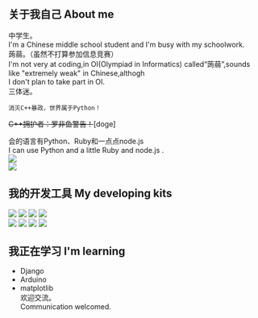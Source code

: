 ## 关于我自己 About me
中学生。  <br>
I'm a Chinese middle school student and I'm busy with my schoolwork. <br>
蒟蒻。（虽然不打算参加信息竞赛） <br>
I'm not very at coding,in OI(Olympiad in Informatics) called“蒟蒻”,sounds like "extremely weak" in Chinese,althogh  
I don't plan to take part in OI.  <br>
三体迷。  
```
消灭C++暴政，世界属于Python！
```
~~C++拥护者：罗非鱼警告！~~[doge]    

会的语言有Python、Ruby和一点点node.js <br> 
 I can use Python and a little Ruby and node.js .  
![](https://github-readme-stats.vercel.app/api/top-langs/?username=budawu&layout=compact&theme=nightowl)  
![](https://github-readme-stats.vercel.app/api?username=budawu&theme=nightowl&show_icons=true&count_private=true)  
## 我的开发工具 My developing kits
![](https://img.shields.io/badge/Python-blue?style=for-the-badge&logo=python&logoColor=white) 
![](https://img.shields.io/badge/django-darkgreen?style=for-the-badge&logo=django&logoColor=white)
![](https://img.shields.io/badge/pycharm-yellow?style=for-the-badge&logo=pycharm&logoColor=white)
![](https://img.shields.io/badge/Visual_Studio_Code-0078D4?style=for-the-badge&logo=visual%20studio%20code&logoColor=white) <br>
![](https://img.shields.io/badge/jupyter-orange?style=for-the-badge&logo=jupyter&logoColor=white) 
![](https://img.shields.io/badge/manjaro-green?style=for-the-badge&logo=manjaro&logoColor=white) 
![](https://img.shields.io/badge/windows-white?style=for-the-badge&logo=windows&logoColor=blue) 
![](https://img.shields.io/badge/arduino-0af4cd?style=for-the-badge&logo=arduino&logoColor=white) 
## 我正在学习 I'm learning
* Django
* Arduino
* matplotlib  
欢迎交流。  
Communication welcomed. 
 

 

 

